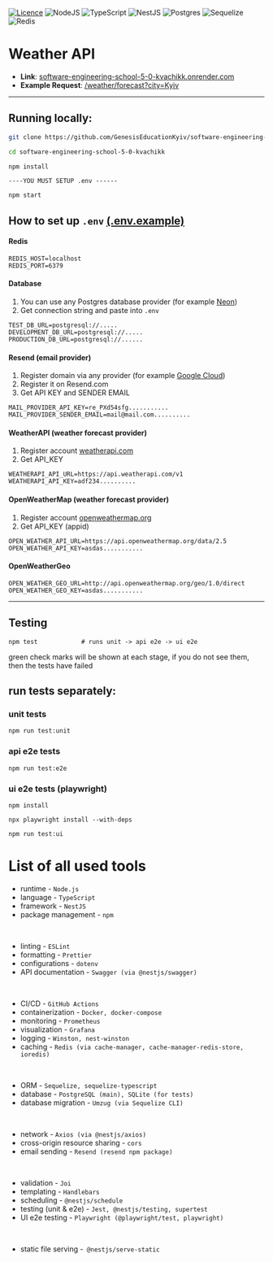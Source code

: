 [![Licence](https://img.shields.io/github/license/Ileriayo/markdown-badges?style=for-the-badge)](./LICENSE)
![NodeJS](https://img.shields.io/badge/node.js-6DA55F?style=for-the-badge&logo=node.js&logoColor=white)
![TypeScript](https://img.shields.io/badge/typescript-%23007ACC.svg?style=for-the-badge&logo=typescript&logoColor=white)
![NestJS](https://img.shields.io/badge/nestjs-%23E0234E.svg?style=for-the-badge&logo=nestjs&logoColor=white)
![Postgres](https://img.shields.io/badge/postgres-%23316192.svg?style=for-the-badge&logo=postgresql&logoColor=white)
![Sequelize](https://img.shields.io/badge/Sequelize-52B0E7?style=for-the-badge&logo=Sequelize&logoColor=white)
![Redis](https://img.shields.io/badge/redis-%23DD0031.svg?style=for-the-badge&logo=redis&logoColor=white)

# Weather API
- **Link**: [software-engineering-school-5-0-kvachikk.onrender.com](https://software-engineering-school-5-0-kvachikk.onrender.com)
- **Example Request**: [/weather/forecast?city=Kyiv](https://software-engineering-school-5-0-kvachikk.onrender.com/weather/forecast?city=Kyiv)

---

## Running locally:

```bash
git clone https://github.com/GenesisEducationKyiv/software-engineering-school-5-0-kvachikk
```

```bash
cd software-engineering-school-5-0-kvachikk
```

```bash
npm install
```

```
----YOU MUST SETUP .env ------
```

```bash
npm start
```

## How to set up ```.env``` [(.env.example)](https://github.com/GenesisEducationKyiv/software-engineering-school-5-0-kvachikk/blob/main/.env.example)
#### Redis
```dotenv
REDIS_HOST=localhost
REDIS_PORT=6379
```

#### Database
1. You can use any Postgres database provider (for example [Neon](https://neon.com/))
2. Get connection string and paste into ```.env```
```dotenv
TEST_DB_URL=postgresql://.....
DEVELOPMENT_DB_URL=postgresql://.....
PRODUCTION_DB_URL=postgresql://......
```

#### Resend (email provider)
1. Register domain via any provider (for example [Google Cloud](https://cloud.google.com/domains/docs/register-domain))
2. Register it on Resend.com
3. Get API KEY and SENDER EMAIL
```dotenv
MAIL_PROVIDER_API_KEY=re_PXd54sfg...........
MAIL_PROVIDER_SENDER_EMAIL=mail@mail.com..........
```

#### WeatherAPI (weather forecast provider)
1. Register account  [weatherapi.com](https://www.weatherapi.com/)
2. Get API_KEY
```dotenv
WEATHERAPI_API_URL=https://api.weatherapi.com/v1
WEATHERAPI_API_KEY=adf234..........
```

#### OpenWeatherMap (weather forecast provider)
1. Register account  [openweathermap.org](https://openweathermap.org/)
2. Get API_KEY (appid)

```dotenv
OPEN_WEATHER_API_URL=https://api.openweathermap.org/data/2.5
OPEN_WEATHER_API_KEY=asdas...........
```

#### OpenWeatherGeo
```dotenv
OPEN_WEATHER_GEO_URL=http://api.openweathermap.org/geo/1.0/direct
OPEN_WEATHER_GEO_KEY=asdas...........
```

---


## Testing
```
npm test            # runs unit -> api e2e -> ui e2e
```

green check marks will be shown at each stage, if you do not see them, then the tests have failed


## run tests separately:

### unit tests
```
npm run test:unit
```

### api e2e tests
```
npm run test:e2e
```

### ui e2e tests (playwright)
```
npm install
```
```
npx playwright install --with-deps
``` 
```
npm run test:ui
```

# List of all used tools
- runtime - ```Node.js```
- language - ```TypeScript```
- framework - ```NestJS```
- package management - ```npm```

<br/>

- linting - ```ESLint```
- formatting - ```Prettier```
- configurations - ```dotenv```
- API documentation - ```Swagger (via @nestjs/swagger)```

<br/>

- CI/CD - ```GitHub Actions```
- containerization - ```Docker, docker-compose```
- monitoring - ```Prometheus```
- visualization - ```Grafana```
- logging - ```Winston, nest-winston```
- caching - ```Redis (via cache-manager, cache-manager-redis-store, ioredis)```

<br/>

- ORM - ```Sequelize, sequelize-typescript```
- database - ```PostgreSQL (main), SQLite (for tests)```
- database migration - ```Umzug (via Sequelize CLI)```

<br/>

- network - ```Axios (via @nestjs/axios)```
- cross-origin resource sharing - ```cors```
- email sending - ```Resend (resend npm package)```

<br/>

- validation - ```Joi```
- templating - ```Handlebars```
- scheduling - ```@nestjs/schedule```
- testing (unit & e2e) - ```Jest, @nestjs/testing, supertest```
- UI e2e testing - ```Playwright (@playwright/test, playwright)```

<br/>

- static file serving -``` @nestjs/serve-static```